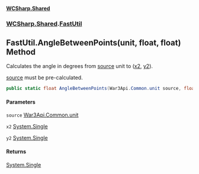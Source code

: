 #### [WCSharp.Shared](index.md 'index')
### [WCSharp.Shared](WCSharp.Shared.md 'WCSharp.Shared').[FastUtil](WCSharp.Shared.FastUtil.md 'WCSharp.Shared.FastUtil')

## FastUtil.AngleBetweenPoints(unit, float, float) Method

Calculates the angle in degrees from [source](WCSharp.Shared.FastUtil.AngleBetweenPoints(War3Api.Common.unit,float,float).md#WCSharp.Shared.FastUtil.AngleBetweenPoints(War3Api.Common.unit,float,float).source 'WCSharp.Shared.FastUtil.AngleBetweenPoints(War3Api.Common.unit, float, float).source') unit to ([x2](WCSharp.Shared.FastUtil.AngleBetweenPoints(War3Api.Common.unit,float,float).md#WCSharp.Shared.FastUtil.AngleBetweenPoints(War3Api.Common.unit,float,float).x2 'WCSharp.Shared.FastUtil.AngleBetweenPoints(War3Api.Common.unit, float, float).x2'), [y2](WCSharp.Shared.FastUtil.AngleBetweenPoints(War3Api.Common.unit,float,float).md#WCSharp.Shared.FastUtil.AngleBetweenPoints(War3Api.Common.unit,float,float).y2 'WCSharp.Shared.FastUtil.AngleBetweenPoints(War3Api.Common.unit, float, float).y2')).  
  
[source](WCSharp.Shared.FastUtil.AngleBetweenPoints(War3Api.Common.unit,float,float).md#WCSharp.Shared.FastUtil.AngleBetweenPoints(War3Api.Common.unit,float,float).source 'WCSharp.Shared.FastUtil.AngleBetweenPoints(War3Api.Common.unit, float, float).source') must be pre-calculated.

```csharp
public static float AngleBetweenPoints(War3Api.Common.unit source, float x2, float y2);
```
#### Parameters

<a name='WCSharp.Shared.FastUtil.AngleBetweenPoints(War3Api.Common.unit,float,float).source'></a>

`source` [War3Api.Common.unit](https://docs.microsoft.com/en-us/dotnet/api/War3Api.Common.unit 'War3Api.Common.unit')

<a name='WCSharp.Shared.FastUtil.AngleBetweenPoints(War3Api.Common.unit,float,float).x2'></a>

`x2` [System.Single](https://docs.microsoft.com/en-us/dotnet/api/System.Single 'System.Single')

<a name='WCSharp.Shared.FastUtil.AngleBetweenPoints(War3Api.Common.unit,float,float).y2'></a>

`y2` [System.Single](https://docs.microsoft.com/en-us/dotnet/api/System.Single 'System.Single')

#### Returns
[System.Single](https://docs.microsoft.com/en-us/dotnet/api/System.Single 'System.Single')
